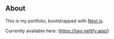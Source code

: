 ## About

This is my portfolio, bootstrapped with [Next.js](https://nextjs.org/).

Currently available here: (https://tavi.netlify.app/)